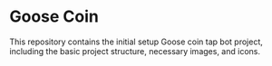 # Goose Coin

This repository contains the initial setup Goose coin tap bot project, including the basic project structure, necessary images, and icons.
